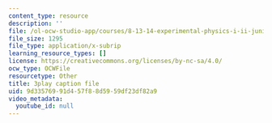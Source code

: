 ```yaml
---
content_type: resource
description: ''
file: /ol-ocw-studio-app/courses/8-13-14-experimental-physics-i-ii-junior-lab-fall-2016-spring-2017/9d33576991d457f88d5959df23df82a9_kHPWYeJ1ISI.vtt
file_size: 1295
file_type: application/x-subrip
learning_resource_types: []
license: https://creativecommons.org/licenses/by-nc-sa/4.0/
ocw_type: OCWFile
resourcetype: Other
title: 3play caption file
uid: 9d335769-91d4-57f8-8d59-59df23df82a9
video_metadata:
  youtube_id: null
---
```

